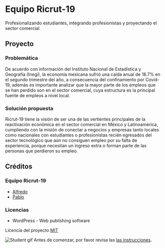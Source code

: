 # Equipo Ricrut-19

Profesionalizando estudiantes, integrando profesionistas y proyectando el sector comercial.

## Proyecto

### Problemática
De acuerdo con información del Instituto Nacional de Estadística y Geografía (Inegi), la economía mexicana sufrió una caída anual de 18.7% en el segundo trimestre del año, a consecuencia del confinamiento por Covid-19, además es importante analizar que la mayor parte de los empleos que se han perdido son en el sector comercial, cuya estructura es la principal fuente de empleos a nivel local.

### Solución propuesta
Ricrut-19 tiene la visión de ser una de las vertientes principales de la reactivación económica en el sector comercial en México y Latinoamérica, cumpliendo con la misión de conectar a negocios y empresas tanto locales como nacionales con estudiantes o profesionistas recién egresados del sector tecnológico que aún no consiguen empleo por su falta de experiencia, porque necesitan un ingreso extra o forman parte de las personas que perdieron su empleo.

## Créditos

### Equipo Ricrut-19
- [Alfredo](http://github.com/baggionet)
- [Pablo](http://github.com/thepabloaranda)

### Licencias
- WordPress - Web publishing software

Licencia del proyecto [MIT](LICENSE)

![Student gif](https://media.giphy.com/media/9P56GiCDX2sGBZToJS/giphy.gif)
Antes de comenzar, por favor revisa las [las instrucciones](INSTRUCTIONS.md).
